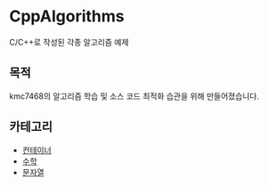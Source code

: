 # CppAlgorithms
C/C++로 작성된 각종 알고리즘 예제
## 목적
kmc7468의 알고리즘 학습 및 소스 코드 최적화 습관을 위해 만들어졌습니다.
## 카테고리
- [컨테이너](https://github.com/kmc7468/CppAlgorithms/tree/master/Container)
- [수학](https://github.com/kmc7468/CppAlgorithms/tree/master/Math)
- [문자열](https://github.com/kmc7468/CppAlgorithms/tree/master/String)